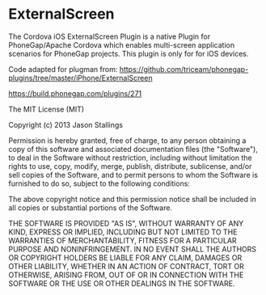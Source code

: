 ExternalScreen
==============

The Cordova iOS ExternalScreen Plugin is a native Plugin for PhoneGap/Apache Cordova which enables multi-screen application scenarios for PhoneGap projects. This plugin is only for for iOS devices.

Code adapted for plugman from:
https://github.com/triceam/phonegap-plugins/tree/master/iPhone/ExternalScreen

https://build.phonegap.com/plugins/271

The MIT License (MIT)

Copyright (c) 2013 Jason Stallings

Permission is hereby granted, free of charge, to any person obtaining a copy
of this software and associated documentation files (the "Software"), to deal
in the Software without restriction, including without limitation the rights
to use, copy, modify, merge, publish, distribute, sublicense, and/or sell
copies of the Software, and to permit persons to whom the Software is
furnished to do so, subject to the following conditions:

The above copyright notice and this permission notice shall be included in
all copies or substantial portions of the Software.

THE SOFTWARE IS PROVIDED "AS IS", WITHOUT WARRANTY OF ANY KIND, EXPRESS OR
IMPLIED, INCLUDING BUT NOT LIMITED TO THE WARRANTIES OF MERCHANTABILITY,
FITNESS FOR A PARTICULAR PURPOSE AND NONINFRINGEMENT. IN NO EVENT SHALL THE
AUTHORS OR COPYRIGHT HOLDERS BE LIABLE FOR ANY CLAIM, DAMAGES OR OTHER
LIABILITY, WHETHER IN AN ACTION OF CONTRACT, TORT OR OTHERWISE, ARISING FROM,
OUT OF OR IN CONNECTION WITH THE SOFTWARE OR THE USE OR OTHER DEALINGS IN
THE SOFTWARE.
